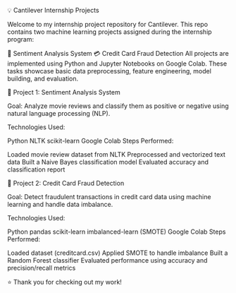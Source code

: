 💡 Cantilever Internship Projects

Welcome to my internship project repository for Cantilever. This repo contains two machine learning projects assigned during the internship program:

🧠 Sentiment Analysis System
💳 Credit Card Fraud Detection
All projects are implemented using Python and Jupyter Notebooks on Google Colab. These tasks showcase basic data preprocessing, feature engineering, model building, and evaluation.

📘 Project 1: Sentiment Analysis System

Goal: Analyze movie reviews and classify them as positive or negative using natural language processing (NLP).

Technologies Used:

Python
NLTK
scikit-learn
Google Colab
Steps Performed:

Loaded movie review dataset from NLTK
Preprocessed and vectorized text data
Built a Naive Bayes classification model
Evaluated accuracy and classification report

📗 Project 2: Credit Card Fraud Detection

Goal: Detect fraudulent transactions in credit card data using machine learning and handle data imbalance.

Technologies Used:

Python
pandas
scikit-learn
imbalanced-learn (SMOTE)
Google Colab
Steps Performed:

Loaded dataset (creditcard.csv)
Applied SMOTE to handle imbalance
Built a Random Forest classifier
Evaluated performance using accuracy and precision/recall metrics

⭐ Thank you for checking out my work!
